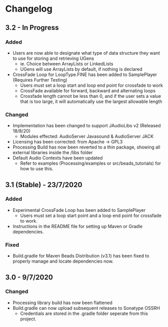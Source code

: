 # Changelog

## 3.2 - In Progress

### **Added**

* Users are now able to designate what type of data structure they want to use for storing and retrieving UGens
    * ie. Choice between ArrayLists or LinkedLists
    * UGens will use ArrayLists by default, if nothing is declared
* CrossFade Loop for LoopType.FINE has been added to SamplePlayer (Requires Further Testing)
    * Users must set a loop start and loop end point for crossfade to work
    * CrossFade available for forward, backward and alternating loops
    * Crossfade length cannot be less than 0, and if the user sets a value that is too large, it will automatically use the largest allowable length

### **Changed**

* Implementation has been changed to support JAudioLibs v2 (Released 18/8/20)
    * Modules effected: AudioServer Javasound & AudioServer JACK
* Licensing has been corrected: from Apache -> GPL3
* Processing Build has now been reverted to a thin package, showing all external libraries inside the /libs folder
* Default Audio Contexts have been updated
    * Refer to examples (Processing/examples or src/beads_tutorials) for how to use this. 

## 3.1 (Stable) - 23/7/2020

### **Added**

* Experimental CrossFade Loop has been added to SamplePlayer
    * Users must set a loop start point and a loop end point for crossfade to work.
* Instructions in the README file for setting up Maven or Gradle dependencies.

### **Fixed**

* Build.gradle for Maven Beads Distribution (v3.1) has been fixed to properly manage and locate dependencies now.

## 3.0  - 9/7/2020

### **Changed**

* Processing library build has now been flattened
* Build.gradle can now upload subsequent releases to Sonatype OSSRH
    * Credentials are stored in the .gradle folder seperate from this project.
